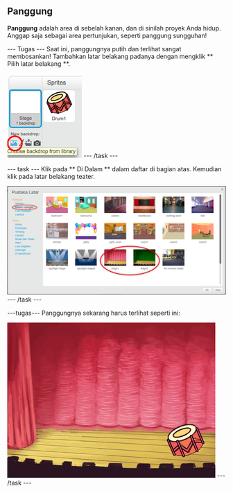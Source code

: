 ## Panggung

**Panggung** adalah area di sebelah kanan, dan di sinilah proyek Anda hidup. Anggap saja sebagai area pertunjukan, seperti panggung sungguhan!

\--- Tugas \--- Saat ini, panggungnya putih dan terlihat sangat membosankan! Tambahkan latar belakang padanya dengan mengklik ** Pilih latar belakang **.

![screenshot](images/band-stage-choose.png) \--- /task \---

\--- task \--- Klik pada ** Di Dalam ** dalam daftar di bagian atas. Kemudian klik pada latar belakang teater.

![screenshot](images/band-backdrop.png) \--- /task \---

\---tugas\--- Panggungnya sekarang harus terlihat seperti ini:

![screenshot](images/band-stage.png) \--- /task \---